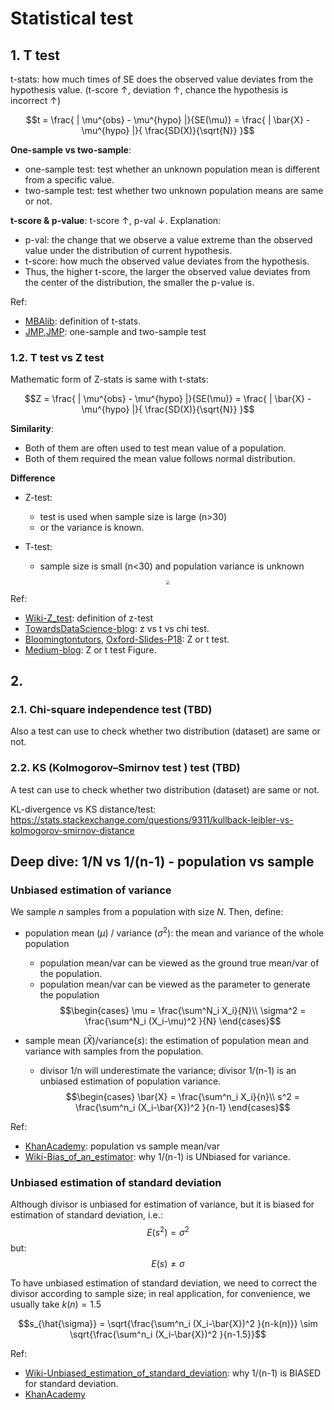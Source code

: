 # Statistical test


## 1. T test

t-stats: how much times of SE does the observed value deviates from the hypothesis value. (t-score $\uparrow$, deviation $\uparrow$, chance the hypothesis is incorrect $\uparrow$)

$$t = \frac{ | \mu^{obs} - \mu^{hypo} |}{SE(\mu)} = \frac{ | \bar{X} - \mu^{hypo} |}{ \frac{SD(X)}{\sqrt{N}} }$$

**One-sample vs two-sample**:

- one-sample test: test whether an unknown population mean is different from a specific value.
- two-sample test: test whether two unknown population means are same or not.


**t-score & p-value**: t-score $\uparrow$, p-val $\downarrow$. Explanation:

- p-val: the change that we observe a value extreme than the observed value under the distribution of current hypothesis.
- t-score: how much the observed value deviates from the hypothesis.
- Thus, the higher t-score, the larger the observed value deviates from the center of the distribution, the smaller the p-value is.
  


Ref:

- [MBAlib](https://wiki.mbalib.com/wiki/T%E6%A3%80%E9%AA%8C): definition of t-stats.
- [JMP](https://www.jmp.com/en_us/statistics-knowledge-portal/t-test/one-sample-t-test.html),[JMP](https://www.jmp.com/en_us/statistics-knowledge-portal/t-test/two-sample-t-test.html): one-sample and two-sample test


### 1.2. T test vs Z test

Mathematic form of Z-stats is same with t-stats:

$$Z = \frac{ | \mu^{obs} - \mu^{hypo} |}{SE(\mu)} = \frac{ | \bar{X} - \mu^{hypo} |}{ \frac{SD(X)}{\sqrt{N}} }$$

**Similarity**:

- Both of them are often used to test mean value of a population.
- Both of them required the mean value follows normal distribution.

**Difference**

- Z-test: 
  - test is used when sample size is large (n>30)
  - or the variance is known.

- T-test:
  - sample size is small (n<30) and population variance is unknown

<div  align="center"><img src=https://miro.medium.com/max/1400/1*XEtoA1-DkbXRdraMi4MxKQ.png style = "zoom:40%"></div>


Ref: 
- [Wiki-Z_test](https://en.wikipedia.org/wiki/Z-test): definition of z-test
- [TowardsDataScience-blog](https://towardsdatascience.com/statistical-tests-when-to-use-which-704557554740): z vs t vs chi test.
- [Bloomingtontutors](https://bloomingtontutors.com/blog/when-to-use-the-z-test-versus-t-test), [Oxford-Slides-P18](http://www.stats.ox.ac.uk/~massa/Lecture%2010.pdf): Z or t test.
- [Medium-blog](https://medium.com/dataseries/hypothesis-testing-in-machine-learning-what-for-and-why-ad6ddf3d7af2): Z or t test Figure.


## 2. 

### 2.1. Chi-square independence test (TBD)

Also a test can use to check whether two distribution (dataset) are same or not.


### 2.2. KS (Kolmogorov–Smirnov test ) test (TBD)

A test can use to check whether two distribution (dataset) are same or not.

KL-divergence vs KS distance/test: https://stats.stackexchange.com/questions/9311/kullback-leibler-vs-kolmogorov-smirnov-distance


## Deep dive: 1/N vs 1/(n-1) - population vs sample

### Unbiased estimation of variance

We sample $n$ samples from a population with size $N$. Then, define:
- population mean ($\mu$) / variance ($\sigma^2$): the mean and variance of the whole population
  - population mean/var can be viewed as the ground true mean/var of the population.
  - population mean/var can be viewed as the parameter to generate the population
  $$\begin{cases}
    \mu = \frac{\sum^N_i X_i}{N}\\
    \sigma^2 = \frac{\sum^N_i (X_i-\mu)^2 }{N}
  \end{cases}$$

- sample mean ($\bar{X}$)/variance($s$): the estimation of population mean and variance with samples from the population.
  - divisor 1/n will underestimate the variance; divisor 1/(n-1) is an unbiased estimation of population variance.
  $$\begin{cases}
    \bar{X} = \frac{\sum^n_i X_i}{n}\\
    s^2 = \frac{\sum^n_i (X_i-\bar{X})^2 }{n-1}
  \end{cases}$$

Ref: 
- [KhanAcademy](https://www.khanacademy.org/math/ap-statistics/summarizing-quantitative-data-ap/more-standard-deviation/v/review-and-intuition-why-we-divide-by-n-1-for-the-unbiased-sample-variance): population vs sample mean/var
- [Wiki-Bias_of_an_estimator](https://en.wikipedia.org/wiki/Bias_of_an_estimator#Sample_variance): why 1/(n-1) is UNbiased for variance.

### Unbiased estimation of standard deviation

Although divisor is unbiased for estimation of variance, but it is biased for estimation of standard deviation, i.e.:
$$E(s^2) = \sigma^2$$
but:
$$E(s) \not = \sigma$$

 To have unbiased estimation of standard deviation, we need to correct the divisor according to sample size; in real application, for convenience, we usually take $k(n) = 1.5$

 $$s_{\hat{\sigma}} = \sqrt{\frac{\sum^n_i (X_i-\bar{X})^2 }{n-k(n)}} \sim \sqrt{\frac{\sum^n_i (X_i-\bar{X})^2 }{n-1.5}}$$ 

Ref: 
- [Wiki-Unbiased_estimation_of_standard_deviation](https://en.wikipedia.org/wiki/Unbiased_estimation_of_standard_deviation): why 1/(n-1) is BIASED for standard deviation.
- [KhanAcademy](https://www.khanacademy.org/math/ap-statistics/summarizing-quantitative-data-ap/measuring-spread-quantitative/v/sample-standard-deviation-and-bias)


